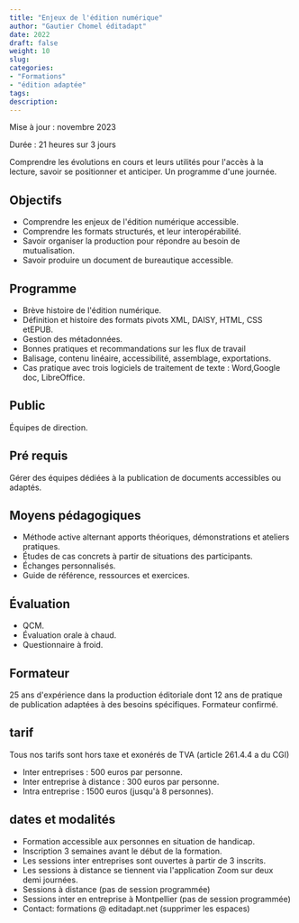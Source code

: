 ```yaml
---
title: "Enjeux de l'édition numérique"
author: "Gautier Chomel éditadapt"
date: 2022
draft: false
weight: 10
slug: 
categories:
- "Formations"
- "édition adaptée"
tags:
description: 
---
```

Mise à jour : novembre 2023

Durée : 21 heures sur 3 jours


Comprendre les évolutions en cours et leurs utilités pour l\'accès à la lecture, savoir se positionner et anticiper. Un programme d'une journée.

## Objectifs
* Comprendre les enjeux de l'édition numérique accessible.
* Comprendre les formats structurés, et leur interopérabilité.
* Savoir organiser la production pour répondre au besoin de mutualisation.
* Savoir produire un document de bureautique accessible.

## Programme 
* Brève histoire de l'édition numérique.
* Définition et histoire des formats pivots XML, DAISY, HTML, CSS etEPUB.
* Gestion des métadonnées.
* Bonnes pratiques et recommandations sur les flux de travail
* Balisage, contenu linéaire, accessibilité, assemblage, exportations.
* Cas pratique avec trois logiciels de traitement de texte : Word,Google doc, LibreOffice.

## Public
Équipes de direction.

## Pré requis
Gérer des équipes dédiées à la publication de documents accessibles ou adaptés.

## Moyens pédagogiques 
* Méthode active alternant apports théoriques, démonstrations et ateliers pratiques. 
* Études de cas concrets à partir de situations des participants. 
* Échanges personnalisés.
* Guide de référence, ressources et exercices.

## Évaluation
* QCM.
* Évaluation orale à chaud.
* Questionnaire à froid.

## Formateur
25 ans d'expérience dans la production éditoriale dont 12 ans de pratique de publication adaptées à des besoins spécifiques. Formateur confirmé.

## tarif
Tous nos tarifs sont hors taxe et exonérés de TVA (article 261.4.4 a du CGI)
* Inter entreprises : 500 euros par personne.
* Inter entreprise à distance : 300 euros par personne.
* Intra entreprise : 1500 euros (jusqu'à 8 personnes). 

## dates et modalités
* Formation accessible aux personnes en situation de handicap.
* Inscription 3 semaines avant le début de la formation.
* Les sessions inter entreprises sont ouvertes à partir de 3 inscrits. 
* Les sessions à distance se tiennent via l'application Zoom sur deux demi journées.
* Sessions à distance (pas de session programmée)
* Sessions inter en entreprise à Montpellier (pas de session programmée)
* Contact: formations @ editadapt.net (supprimer les espaces)

<!--fin de document-->